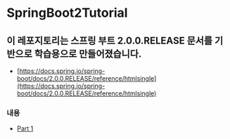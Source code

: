 # SpringBoot2Tutorial

## 이 레포지토리는 스프링 부트 2.0.0.RELEASE 문서를 기반으로 학습용으로 만들어졌습니다.

- [https://docs.spring.io/spring-boot/docs/2.0.0.RELEASE/reference/htmlsingle](https://docs.spring.io/spring-boot/docs/2.0.0.RELEASE/reference/htmlsingle)

### 내용

- [Part 1](https://github.com/lky1001/SpringBoot2Tutorial/tree/part1)